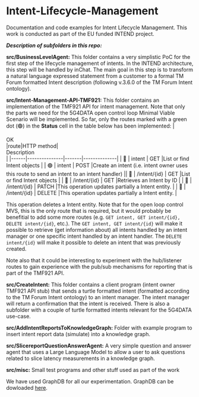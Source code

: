 # Intent-Lifecycle-Management
Documentation and code examples for Intent Lifecycle Management. This work is conducted as part of the EU funded INTEND project.

***Description of subfolders in this repo:***

**src/BusinessLevelAgent:**
This folder contains a very simplistic PoC for the first step of the lifecycle management of intents. In the INTEND architecture, this step will be handled by inChat. The main goal in this step is to transform a natural language expressed statement from a customer to a formal TM Forum formatted Intent description (following v.3.6.0 of the TM Forum Intent ontology).

**src/Intent-Management-API-TMF921:**
This folder contains an implementation of the TMF921 API for intent management. Note that only the parts we need for the 5G4DATA open control loop Minimal Viable Scenario will be implemented. So far, only the routes marked with a green dot (🟢) in the **Status** cell in the table below has been implemented:
|<div style="width:25px">OK</div>|route|HTTP method|<div style="width:300px">Description</div>|
|------|---------------|-------|--------------|
| 🔴 | intent          | GET    |List or find Intent objects |
| 🟢 | intent          | POST   |Create an intent (i.e. intent owner uses this route to send an intent to an intent handler) || 🔴 | /intent/{id}   | GET          |List or find Intent objects |
| 🔴 | /intent/{id}    | GET    |Retrieves an Intent by ID |
| 🔴 | /intent/{id}    | PATCH  |This operation updates partially a Intent entity. |
| 🔴 | /intent/{id}    | DELETE |This operation updates partially a Intent entity. |

This operation deletes a Intent entity.
Note that for the open loop control MVS, this is the only route that is required, but it would probably be benefitial to add some more routes (e.g. ```GET intent, GET intent/{id}, DELETE intent/{id}```, etc.). The ```GET intent, GET intent/{id}``` will make it possible to retrieve (get information about) all intents handled by an intent manager or one specific intent handled by an intent handler. The ```DELETE intent/{id}``` will make it possible to delete an intent that was previously created.

Note also that it could be interesting to experiment with the hub/listener routes to gain experience with the pub/sub mechanisms for reporting that is part of the TMF921 API.

**src/CreateIntent:**
This folder contains a client program (intent owner TMF921 API stub) that sends a turtle formatted intent (formatted according to the TM Forum Intent ontology)  to an intent manager. The intent manager will return a confirmation that the intent is received. There is also a subfolder with a couple of turtle formatted intents relevant for the 5G4DATA use-case.

**src/AddIntentReportsToKnowledgeGraph:**
Folder with example program to insert intent report data (simulate) into a knowledge graph.

**src/SlicereportQuestionAnswerAgent:**
A very simple question and answer agent that uses a Large Language Model to allow a user to ask questions related to slice latency measurements in a knowledge graph.

**src/misc:**
Small test programs and other stuff used as part of the work

We have used GraphDB for all our experimentation. GraphDB can be dowloaded [here](https://www.ontotext.com/).